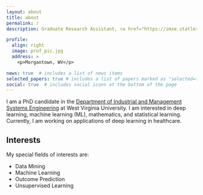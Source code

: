 ```yaml
---
layout: about
title: about
permalink: /
description: Graduate Research Assistant, <a href="https://imse.statler.wvu.edu/">West virginia University</a>.

profile:
  align: right
  image: prof_pic.jpg
  address: >
    <p>Morgantown, WV</p>

news: true  # includes a list of news items
selected_papers: true # includes a list of papers marked as "selected={true}"
social: true  # includes social icons at the bottom of the page
---
```


I am a PhD candidate in the [Department of Industrial and Management Systems Engineering](https://imse.statler.wvu.edu/) at West Virginia University. I am interested in deep learning, machine learning (ML), mathematics, and statistical learning. Currently, I am working on applications of deep learning in healthcare.

Interests
----

My special fields of interests are:

- Data Mining
- Machine Learning
- Outcome Prediction
- Unsupervised Learning
